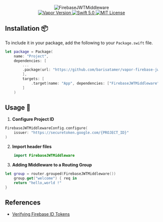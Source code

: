 <p align="center">
<img src="https://user-images.githubusercontent.com/789635/63635465-3d0f8500-c663-11e9-9ef2-15caa3477606.png" alt="FirebaseJWTMiddleware">
<br>
<a href="http://vapor.codes">
<img src="https://img.shields.io/badge/Vapor-3-F6CBCA.svg" alt="Vapor Version">
</a>
<a href="https://swift.org">
<img src="http://img.shields.io/badge/swift-5.0-brightgreen.svg" alt="Swift 5.0">
</a>
<a href="LICENSE">
<img src="http://img.shields.io/badge/license-MIT-brightgreen.svg" alt="MIT License">
</a>
</p>

## Installation 📦

To include it in your package, add the following to your `Package.swift` file.

```swift
let package = Package(
    name: "Project",
    dependencies: [
        ...
        .package(url: "https://github.com/barisatamer/vapor-firebase-jwt-middleware.git", from: "0.1.0"),
        ],
        targets: [
            .target(name: "App", dependencies: ["FirebaseJWTMiddleware", ... ])
        ]
    )
```

## Usage 🚀
1. **Configure Project ID**
```swift
FirebaseJWTMiddlewareConfig.configure(
    issuer: "https://securetoken.google.com/{PROJECT_ID}"
)
```
2. **Import header files**

```swift
    import FirebaseJWTMiddleware
```

3. **Adding Middleware to a Routing Group**
```Swift
let group = router.grouped(FirebaseJWTMiddleware())
    group.get("welcome") { req in
    return "hello,world !"
}
```

## References
- [Verifying Firebase ID Tokens](https://firebase.google.com/docs/auth/admin/verify-id-tokens?authuser=1)



